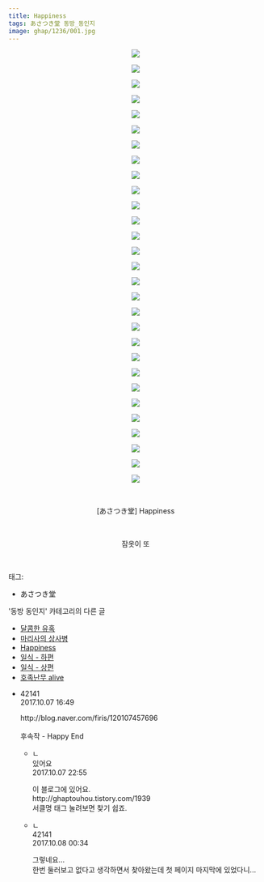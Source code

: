 ```yaml
---
title: Happiness
tags: あさつき堂 동방_동인지
image: ghap/1236/001.jpg
---
```

<div class="article">
<p style="text-align: center; clear: none; float: none;"><img src="{{ site.nasurl }}/ghap/1236/001.jpg"/></p>
<p style="text-align: center; clear: none; float: none;"><img src="{{ site.nasurl }}/ghap/1236/002.jpg"/></p>
<p style="text-align: center; clear: none; float: none;"><img src="{{ site.nasurl }}/ghap/1236/003.jpg"/></p>
<p style="text-align: center; clear: none; float: none;"><img src="{{ site.nasurl }}/ghap/1236/004.jpg"/></p>
<p style="text-align: center; clear: none; float: none;"><img src="{{ site.nasurl }}/ghap/1236/005.jpg"/></p>
<p style="text-align: center; clear: none; float: none;"><img src="{{ site.nasurl }}/ghap/1236/006.jpg"/></p>
<p style="text-align: center; clear: none; float: none;"><img src="{{ site.nasurl }}/ghap/1236/007.jpg"/></p>
<p style="text-align: center; clear: none; float: none;"><img src="{{ site.nasurl }}/ghap/1236/008.jpg"/></p>
<p style="text-align: center; clear: none; float: none;"><img src="{{ site.nasurl }}/ghap/1236/009.jpg"/></p>
<p style="text-align: center; clear: none; float: none;"><img src="{{ site.nasurl }}/ghap/1236/010.jpg"/></p>
<p style="text-align: center; clear: none; float: none;"><img src="{{ site.nasurl }}/ghap/1236/011.jpg"/></p>
<p style="text-align: center; clear: none; float: none;"><img src="{{ site.nasurl }}/ghap/1236/012.jpg"/></p>
<p style="text-align: center; clear: none; float: none;"><img src="{{ site.nasurl }}/ghap/1236/013.jpg"/></p>
<p style="text-align: center; clear: none; float: none;"><img src="{{ site.nasurl }}/ghap/1236/014.jpg"/></p>
<p style="text-align: center; clear: none; float: none;"><img src="{{ site.nasurl }}/ghap/1236/015.jpg"/></p>
<p style="text-align: center; clear: none; float: none;"><img src="{{ site.nasurl }}/ghap/1236/016.jpg"/></p>
<p style="text-align: center; clear: none; float: none;"><img src="{{ site.nasurl }}/ghap/1236/017.jpg"/></p>
<p style="text-align: center; clear: none; float: none;"><img src="{{ site.nasurl }}/ghap/1236/018.jpg"/></p>
<p style="text-align: center; clear: none; float: none;"><img src="{{ site.nasurl }}/ghap/1236/019.jpg"/></p>
<p style="text-align: center; clear: none; float: none;"><img src="{{ site.nasurl }}/ghap/1236/020.jpg"/></p>
<p style="text-align: center; clear: none; float: none;"><img src="{{ site.nasurl }}/ghap/1236/021.jpg"/></p>
<p style="text-align: center; clear: none; float: none;"><img src="{{ site.nasurl }}/ghap/1236/022.jpg"/></p>
<p style="text-align: center; clear: none; float: none;"><img src="{{ site.nasurl }}/ghap/1236/023.jpg"/></p>
<p style="text-align: center; clear: none; float: none;"><img src="{{ site.nasurl }}/ghap/1236/024.jpg"/></p>
<p style="text-align: center; clear: none; float: none;"><img src="{{ site.nasurl }}/ghap/1236/025.jpg"/></p>
<p style="text-align: center; clear: none; float: none;"><img src="{{ site.nasurl }}/ghap/1236/026.jpg"/></p>
<p style="text-align: center; clear: none; float: none;"><img src="{{ site.nasurl }}/ghap/1236/027.jpg"/></p>
<p style="text-align: center; clear: none; float: none;"><img src="{{ site.nasurl }}/ghap/1236/028.jpg"/></p>
<p style="text-align: center; clear: none; float: none;"><img src="{{ site.nasurl }}/ghap/1236/029.jpg"/></p>
<p style="text-align: center; clear: none; float: none;"><br/></p>
<p style="text-align: center; clear: none; float: none;">[あさつき堂] Happiness</p>
<p style="text-align: center; clear: none; float: none;"><br/></p>
<p style="text-align: center; clear: none; float: none;">잠옷이 또</p>
<p><br/></p>
</div><div class="tagTrail">
<p>태그: </p>
<ul>
<li>あさつき堂</li>
</ul>
</div><div class="another">
<p>'동방 동인지' 카테고리의 다른 글</p>
<ul>
<li><a href="/2016-07-30-ghap_1238">달콤한 유혹</a></li>
<li><a href="/2016-07-30-ghap_1237">마리사의 상사병</a></li>
<li><a href="/2016-07-30-ghap_1236">Happiness</a></li>
<li><a href="/2016-07-30-ghap_1235">일식 - 하편</a></li>
<li><a href="/2016-07-30-ghap_1234">일식 - 상편</a></li>
<li><a href="/2016-07-30-ghap_1232">호족난무 alive</a></li>
</ul>
</div><div class="cb_module cb_fluid">
<div class="cb_wrt cb_profile">
<div class="comment">
<ul>
<li class="cb_thumb_off" id="comment15099047">
<div class="cb_comment_area">
<div class="cb_info_area">
<div class="cb_section">
<span class="cb_nick_name">42141</span>
</div>
<div class="cb_section">
<span class="cb_date">2017.10.07 16:49 </span>
</div>
</div>
<div class="cb_dsc_comment">
<p class="cb_dsc">
											http://blog.naver.com/firis/120107457696<br/>
<br/>
후속작 - Happy End
										</p>
</div>
<ul>
<li class="cb_thumb_off" id="comment15099461">
<span class="cb_bu_subnode">ㄴ</span>
<div class="cb_comment_area">
<div class="cb_info_area">
<div class="cb_section">
<span class="cb_nick_name">있어요</span>
</div>
<div class="cb_section">
<span class="cb_date">2017.10.07 22:55 </span>
</div>
</div>
<div class="cb_dsc_comment">
<p class="cb_dsc">
																이 블로그에 있어요.<br/>
http://ghaptouhou.tistory.com/1939<br/>
서클명 태그 눌려보면 찾기 쉽죠.
															</p>
</div>
</div>
</li>
<li class="cb_thumb_off" id="comment15099525">
<span class="cb_bu_subnode">ㄴ</span>
<div class="cb_comment_area">
<div class="cb_info_area">
<div class="cb_section">
<span class="cb_nick_name">42141</span>
</div>
<div class="cb_section">
<span class="cb_date">2017.10.08 00:34 </span>
</div>
</div>
<div class="cb_dsc_comment">
<p class="cb_dsc">
																그렇네요...<br/>
한번 둘러보고 없다고 생각하면서 찾아왔는데 첫 페이지 마지막에 있었다니...
															</p>
</div>
</div>
</li>
</ul>
</div></li>
</ul>
</div>
</div><!-- commentList close -->
</div>